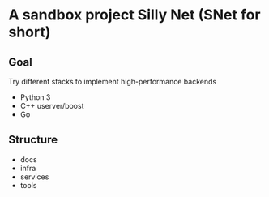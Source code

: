 # A sandbox project Silly Net (SNet for short)
## Goal
Try different stacks to implement high-performance backends
* Python 3
* C++ userver/boost
* Go

## Structure
* docs
* infra
* services
* tools
